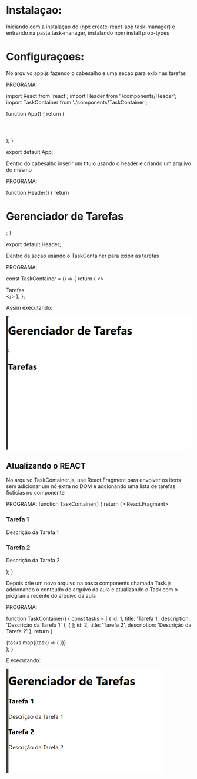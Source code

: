 # Instalaçao:

Iniciando com a instalaçao do (npx create-react-app task-manager) e entrando na pasta task-manager, instalando npm install prop-types 

# Configuraçoes:

No arquivo app.js fazendo o cabesalho e uma seçao para exibir as tarefas

PROGRAMA:

import React from 'react';
import Header from './components/Header';
import TaskContainer from './components/TaskContainer';

function App() {
  return (
    <div>
      <header>
        <Header />
      </header>
      <main>
        <TaskContainer />
      </main>
    </div>
  );
}

export default App;

Dentro do cabesalho inserir um titulo usando o header e criando um arquivo do mesmo

PROGRAMA:

function Header() {
  return <h1>Gerenciador de Tarefas</h1>;
}

export default Header;

Dentro da seçao usando o  TaskContainer para exibir as tarefas

PROGRAMA:

const TaskContainer = () => {
  return (
    <>
      <div>Tarefas</div>
    </>
  );
};

Assim executando:

![alt text](<Captura de tela 2024-12-04 224904.png>)


## Atualizando o REACT

No arquivo TaskContainer.js, use React.Fragment para envolver os itens sem adicionar um nó extra no
 DOM e adcionando uma lista de tarefas ficticias no componente

PROGRAMA:
function TaskContainer() { 
return ( 
<React.Fragment> 
<div className="task"> 
<h3>Tarefa 1</h3> 
<p>Descrição da Tarefa 1</p> 
</div> 
<div className="task"> 
<h3>Tarefa 2</h3> 
<p>Descrição da Tarefa 2</p> 
</div> 
</React.Fragment> 
  ); 
} 

Depois crie um novo arquivo na pasta components chamada Task.js adcionando o conteudo do arquivo da aula e atualizando o Task com o programa recente do arquivo da aula

PROGRAMA:

function TaskContainer() { 
const tasks = [ 
    { 
id: 1, title: 'Tarefa 1', description: 'Descrição da Tarefa 1' }, 
    { 
  ]; 
id: 2, title: 'Tarefa 2', description: 'Descrição da Tarefa 2' }, 
return ( 
<div> 
      {tasks.map((task) => ( 
<Task key={task.id} title={task.title} description={task.description} /> 
      ))} 
</div> 
  ); 
} 

E executando:

![alt text](<Captura de tela 2024-12-04 230540.png>)